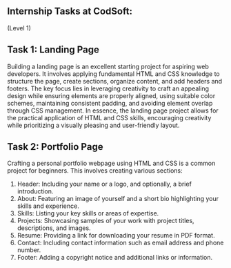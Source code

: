 Internship Tasks at CodSoft:
---------------------------
(Level 1)

Task 1: Landing Page
--------------------
Building a landing page is an excellent starting project for aspiring web developers. It involves applying fundamental HTML and CSS knowledge to structure the page, create sections, organize content, and add headers and footers. The key focus lies in leveraging creativity to craft an appealing design while ensuring elements are properly aligned, using suitable color schemes, maintaining consistent padding, and avoiding element overlap through CSS management. In essence, the landing page project allows for the practical application of HTML and CSS skills, encouraging creativity while prioritizing a visually pleasing and user-friendly layout.

Task 2: Portfolio Page
----------------------
Crafting a personal portfolio webpage using HTML and CSS is a common project for beginners. This involves creating various sections:
1. Header: Including your name or a logo, and optionally, a brief introduction.
2. About: Featuring an image of yourself and a short bio highlighting your skills and experience.
3. Skills: Listing your key skills or areas of expertise.
4. Projects: Showcasing samples of your work with project titles, descriptions, and images.
5. Resume: Providing a link for downloading your resume in PDF format.
6. Contact: Including contact information such as email address and phone number.
7. Footer: Adding a copyright notice and additional links or information.
